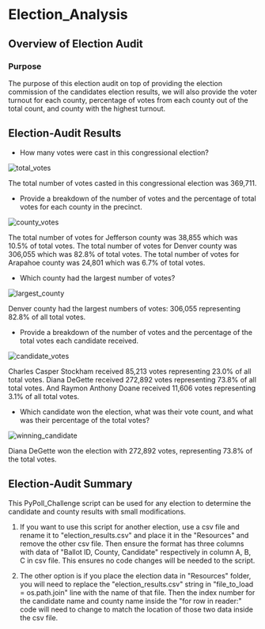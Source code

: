 # Election_Analysis

## Overview of Election Audit

### Purpose

The purpose of this election audit on top of providing the election commission of the candidates election results, we will also provide the voter turnout for each county, percentage of votes from each county out of the total count, and county with the highest turnout.

## Election-Audit Results

- How many votes were cast in this congressional election?

 ![total_votes](https://user-images.githubusercontent.com/92401000/141698875-790aa80d-eda1-4605-878d-536b985c1933.PNG)

 The total number of votes casted in this congressional election was 369,711.
 
- Provide a breakdown of the number of votes and the percentage of total votes for each county in the precinct.

![county_votes](https://user-images.githubusercontent.com/92401000/141699077-aa584adf-321b-49f9-a7f9-c6be1c96ea45.PNG)

The total number of votes for Jefferson county was 38,855 which was 10.5% of total votes. The total number of votes for Denver county was 306,055 which was 82.8% of total votes. The total number of votes for Arapahoe county was 24,801 which was 6.7% of total votes. 
 
- Which county had the largest number of votes?

![largest_county](https://user-images.githubusercontent.com/92401000/141699102-f1056003-4277-41e5-bdb0-552eb539e347.PNG)

Denver county had the largest numbers of votes: 306,055 representing 82.8% of all total votes.
 
- Provide a breakdown of the number of votes and the percentage of the total votes each candidate received.

![candidate_votes](https://user-images.githubusercontent.com/92401000/141699126-5ef512e5-c1fd-4e30-9a85-cbff2142a65b.PNG)

Charles Casper Stockham received 85,213 votes representing 23.0% of all total votes. Diana DeGette received 272,892 votes representing 73.8% of all total votes. And Raymon Anthony Doane received 11,606 votes representing 3.1% of all total votes.
 
- Which candidate won the election, what was their vote count, and what was their percentage of the total votes?

![winning_candidate](https://user-images.githubusercontent.com/92401000/141699151-7ac9ddc8-b511-4d71-968b-f8b9b21a19a9.PNG)

Diana DeGette won the election with 272,892 votes, representing 73.8% of the total votes.

## Election-Audit Summary

This PyPoll_Challenge script can be used for any election to determine the candidate and county results with small modifications. 
  1. If you want to use this script for another election, use a csv file and rename it to "election_results.csv" and place it in the "Resources" and remove the other csv file. Then ensure the format has three columns with data of "Ballot ID, County, Candidate" respectively in column A, B, C in csv file. This ensures no code changes will be needed to the script. 
  
  2. The other option is if you place the election data in "Resources" folder, you will need to replace the "election_results.csv" string in "file_to_load = os.path.join" line with the name of that file. Then the index number for the candidate name and county name inside the "for row in reader:" code will need to change to match the location of those two data inside the csv file. 
